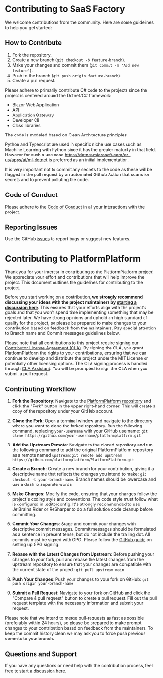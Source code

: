 # Contributing to SaaS Factory

We welcome contributions from the community. Here are some guidelines to help you get started:

## How to Contribute
1. Fork the repository.
2. Create a new branch (`git checkout -b feature-branch`).
3. Make your changes and commit them (`git commit -m 'Add new feature'`).
4. Push to the branch (`git push origin feature-branch`).
5. Create a pull request.

Please adhere to primarily contribute C# code to the projects since the project is centered around the Dotnet/C# framework:

- Blazor Web Application
- API
- Application Gateway
- Developer Cli
- Class libraries

The code is modeled based on Clean Architecture principles.

Python and Typescript are used in specific niche use cases such as Machine Learning with Python since it has the greater maturity in that field. However for such a use case https://dotnet.microsoft.com/en-us/apps/ai/ml-dotnet is preferred as an initial implementation.

It is very important not to commit any secrets to the code as these will be flagged in the pull request by an automated Github Action that scans for secrets and to prevent polluting the code.

## Code of Conduct
Please adhere to the [Code of Conduct](CODE_OF_CONDUCT.md) in all your interactions with the project.

## Reporting Issues
Use the GitHub [issues](https://github.com/saas-factory-labs/SaaS-Factory/issues) to report bugs or suggest new features.



##

# Contributing to PlatformPlatform

Thank you for your interest in contributing to the PlatformPlatform project! We appreciate your effort and contributions that will help improve the project. This document outlines the guidelines for contributing to the project.

Before you start working on a contribution, **we strongly recommend discussing your ideas with the project maintainers by [starting a discussion here](https://github.com/platformplatform/PlatformPlatform/discussions)**. This ensures that your efforts align with the project's goals and that you won't spend time implementing something that may be rejected later. We have strong opinions and uphold an high standard of quality for the project, so please be prepared to make changes to your contribution based on feedback from the maintainers. Pay special attention to Branch name and Commit messages guidelines below.

Please note that all contributions to this project require signing our [Contributor License Agreement (CLA)](https://gist.github.com/platformplatformadmin/dcedb5be10888e216fb2a0c59435e44d). By signing the CLA, you grant PlatformPlatform the rights to your contributions, ensuring that we can continue to develop and distribute the project under the MIT License or potentially other licensing options. The CLA signing process is handled through [CLA Assistant](https://cla-assistant.io/). You will be prompted to sign the CLA when you submit a pull request.

## Contributing Workflow

1. **Fork the Repository**: Navigate to the [PlatformPlatform repository](https://github.com/platformplatform/PlatformPlatform) and click the "Fork" button in the upper right-hand corner. This will create a copy of the repository under your GitHub account.

2. **Clone the Fork**: Open a terminal window and navigate to the directory where you want to clone the forked repository. Run the following command, replacing `your-username` with your GitHub username: `git clone https://github.com/your-username/platformplatform.git`

3. **Add the Upstream Remote**: Navigate to the cloned repository and run the following command to add the original PlatformPlatform repository as a remote named `upstream`: `git remote add upstream https://github.com/platformplatform/PlatformPlatform.git`

4. **Create a Branch**: Create a new branch for your contribution, giving it a descriptive name that reflects the changes you intend to make: `git checkout -b your-branch-name`. Branch names should be lowercase and use a dash to separate words.

5. **Make Changes**: Modify the code, ensuring that your changes follow the project's coding style and conventions. The code style must follow what is configured in .editorconfig. It's strongly recommended to use JetBrains Rider or ReSharper to do a full solution code cleanup before committing.

6. **Commit Your Changes**: Stage and commit your changes with descriptive commit messages. Commit messages should be formulated as a sentence in present tense, but do not include the trailing dot. All commits must be signed with GPG. Please follow the [GitHub guide](https://docs.github.com/en/authentication/managing-commit-signature-verification) on setting up GPG signing.

7. **Rebase with the Latest Changes from Upstream**: Before pushing your changes to your fork, pull and rebase the latest changes from the upstream repository to ensure that your changes are compatible with the current state of the project: `git pull upstream main`

8. **Push Your Changes**: Push your changes to your fork on GitHub: `git push origin your-branch-name`

9. **Submit a Pull Request**: Navigate to your fork on GitHub and click the "Compare & pull request" button to create a pull request. Fill out the pull request template with the necessary information and submit your request.

Please note that we intend to merge pull-requests as fast as possible (preferably within 24 hours), so please be prepared to make prompt changes to your contribution based on feedback from the maintainers. To keep the commit history clean we may ask you to force push previous commits to your branch.

## Questions and Support

If you have any questions or need help with the contribution process, feel free to [start a discussion here](https://github.com/platformplatform/PlatformPlatform/discussions).

##